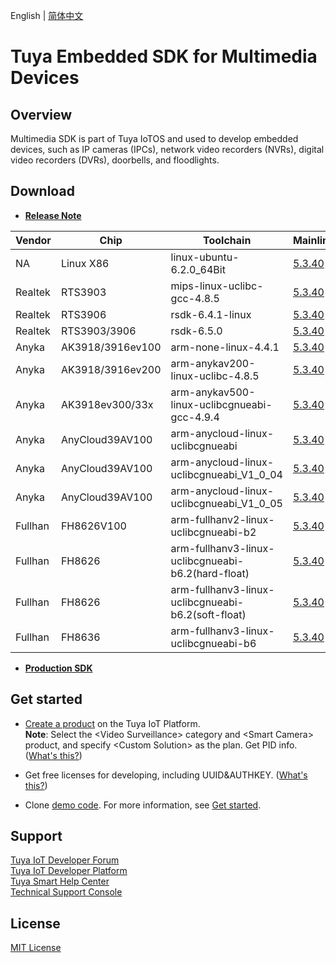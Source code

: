 English | [简体中文](./README.md)

# Tuya Embedded SDK for Multimedia Devices

## Overview
Multimedia SDK is part of Tuya IoTOS and used to develop embedded devices, such as IP cameras (IPCs), network video recorders (NVRs), digital video recorders (DVRs), doorbells, and floodlights.

## Download
* **[Release Note](./release_note_en.md)**

Vendor | Chip| Toolchain| Mainline| Longterm
---|---|---|---|---
NA | Linux X86 | linux-ubuntu-6.2.0_64Bit | [5.3.40](https://images.tuyacn.com/rms-static/fc43be60-5083-11ee-b879-5585a458b469-1694423829830.rar?tyName=5.3.40_linux-ubuntu-6.2.0_64Bit.rar) | [4.11.2](https://images.tuyacn.com/rms-static/f7a99fe0-f067-11ed-8b07-418e300fdfb3-1683856484575.tar.gz?tyName=tuya_ipc_sdk_4.11.2_linux-ubuntu-6.2.0_64Bit.tar.gz)
Realtek | RTS3903 | mips-linux-uclibc-gcc-4.8.5 | [5.3.40](https://images.tuyacn.com/rms-static/1da28780-5084-11ee-beb1-377a1535f238-1694423885816.rar?tyName=5.3.40_mips-linux-uclibc-gcc-4.8.5.rar) | [4.11.2](https://images.tuyacn.com/rms-static/f7ac10e0-f067-11ed-8585-0943ff8b8030-1683856484590.tar.gz?tyName=tuya_ipc_sdk_4.11.2_mips-linux-uclibc-gcc-4.8.5.tar.gz)
Realtek | RTS3906 | rsdk-6.4.1-linux | [5.3.40](https://images.tuyacn.com/rms-static/40adc820-5084-11ee-b879-5585a458b469-1694423944610.rar?tyName=5.3.40_rsdk-6.4.1-linux.rar) | [4.11.2](https://images.tuyacn.com/rms-static/f7b3d910-f067-11ed-8585-0943ff8b8030-1683856484641.tar.gz?tyName=tuya_ipc_sdk_4.11.2_rsdk-6.4.1-linux.tar.gz)
Realtek | RTS3903/3906 | rsdk-6.5.0 | [5.3.40](https://images.tuyacn.com/rms-static/655b4710-5084-11ee-beb1-377a1535f238-1694424006145.rar?tyName=5.3.40_rsdk-6.5.0.rar) | [4.11.2](https://images.tuyacn.com/rms-static/f7e74520-f067-11ed-8585-0943ff8b8030-1683856484978.tar.gz?tyName=tuya_ipc_sdk_4.11.2_rsdk-6.5.0.tar.gz)
Anyka | AK3918/3916ev100 | arm-none-linux-4.4.1 | [5.3.40](https://images.tuyacn.com/rms-static/893c0020-5084-11ee-b879-5585a458b469-1694424066338.rar?tyName=5.3.40_arm-none-linux-4.4.1.rar) | [4.11.2](https://images.tuyacn.com/rms-static/f7e6a8e0-f067-11ed-8b07-418e300fdfb3-1683856484974.tar.gz?tyName=tuya_ipc_sdk_4.11.2_arm-none-linux-4.4.1.tar.gz)
Anyka | AK3918/3916ev200 | arm-anykav200-linux-uclibc-4.8.5 | [5.3.40](https://images.tuyacn.com/rms-static/c2543df0-5084-11ee-b879-5585a458b469-1694424162127.rar?tyName=5.3.40_arm-anykav200-linux-uclibc-4.8.5.rar) | [4.11.2](https://images.tuyacn.com/rms-static/f7b3d911-f067-11ed-8585-0943ff8b8030-1683856484641.tar.gz?tyName=tuya_ipc_sdk_4.11.2_arm-anykav200-linux-uclibc-4.8.5.tar.gz)
Anyka | AK3918ev300/33x | arm-anykav500-linux-uclibcgnueabi-gcc-4.9.4 | [5.3.40](https://images.tuyacn.com/rms-static/e0f8c910-5084-11ee-beb1-377a1535f238-1694424213537.rar?tyName=5.3.40_arm-anykav500-linux-uclibcgnueabi-gcc-4.9.4.rar) | [4.11.2](https://images.tuyacn.com/rms-static/f7abe9d0-f067-11ed-8585-0943ff8b8030-1683856484589.tar.gz?tyName=tuya_ipc_sdk_4.11.2_arm-anykav500-linux-uclibcgnueabi-gcc-4.9.4.tar.gz)
Anyka | AnyCloud39AV100 | arm-anycloud-linux-uclibcgnueabi | [5.3.40](https://images.tuyacn.com/rms-static/cae04fa0-5083-11ee-beb1-377a1535f238-1694423746971.rar?tyName=5.3.40_arm-anycloud-linux-uclibcgnueabi.rar) | 
Anyka | AnyCloud39AV100 | arm-anycloud-linux-uclibcgnueabi_V1_0_04 | [5.3.40](https://images.tuyacn.com/rms-static/0e9ac300-5085-11ee-b879-5585a458b469-1694424290096.rar?tyName=5.3.40_arm-anycloud-linux-uclibcgnueabi_V1_0_04.rar) | 
Anyka | AnyCloud39AV100 | arm-anycloud-linux-uclibcgnueabi_V1_0_05 | [5.3.40](https://images.tuyacn.com/rms-static/2e187010-5085-11ee-beb1-377a1535f238-1694424342929.rar?tyName=5.3.40_arm-anycloud-linux-uclibcgnueabi_V1_0_05.rar) | 
Fullhan | FH8626V100 | arm-fullhanv2-linux-uclibcgnueabi-b2 | [5.3.40](https://images.tuyacn.com/rms-static/59005310-5085-11ee-b879-5585a458b469-1694424414913.rar?tyName=5.3.40_arm-fullhanv2-linux-uclibcgnueabi-b2.rar) | [4.11.2](https://images.tuyacn.com/rms-static/f7aad860-f067-11ed-8b07-418e300fdfb3-1683856484582.tar.gz?tyName=tuya_ipc_sdk_4.11.2_arm-fullhanv2-linux-uclibcgnueabi-b2.tar.gz)
Fullhan | FH8626 | arm-fullhanv3-linux-uclibcgnueabi-b6.2(hard-float) | [5.3.40](https://images.tuyacn.com/rms-static/7d602730-5085-11ee-beb1-377a1535f238-1694424475939.rar?tyName=5.3.40_arm-fullhanv3-linux-uclibcgnueabi-b6.2.rar) | [4.11.2](https://images.tuyacn.com/rms-static/f7abc2c0-f067-11ed-8b07-418e300fdfb3-1683856484588.tar.gz?tyName=tuya_ipc_sdk_4.11.2_arm-fullhanv3-linux-uclibcgnueabi-b6.2.tar.gz)
Fullhan | FH8626 | arm-fullhanv3-linux-uclibcgnueabi-b6.2(soft-float) | [5.3.40](https://images.tuyacn.com/rms-static/9dd26d70-5085-11ee-b879-5585a458b469-1694424530375.rar?tyName=5.3.40_arm-fullhanv3-linux-uclibcgnueabi-b6-2-soft.rar) | 
Fullhan | FH8636 | arm-fullhanv3-linux-uclibcgnueabi-b6 | [5.3.40](https://images.tuyacn.com/rms-static/c5fa9430-5085-11ee-beb1-377a1535f238-1694424597747.rar?tyName=5.3.40_arm-fullhanv3-linux-uclibcgnueabi-b6.rar) | [4.11.2](https://images.tuyacn.com/rms-static/f7aad860-f067-11ed-8585-0943ff8b8030-1683856484582.tar.gz?tyName=tuya_ipc_sdk_4.11.2_arm-fullhanv3-linux-uclibcgnueabi-b6.tar.gz) 

* **[Production SDK](./dowload_fac.md)**

## Get started

* [Create a product](https://developer.tuya.com/en/docs/iot/configure-in-platform/create-product/create-product?id=K914jp1ijtsfe) on the Tuya IoT Platform.<br>
**Note**: Select the \<Video Surveillance\> category and \<Smart Camera\> product, and specify \<Custom Solution\> as the plan. Get PID info. ([What's this?](https://github.com/tuya/tuya-iotos-embeded-sdk-multimedia/wiki/What-is#what-is-pid))

* Get free licenses for developing, including UUID&AUTHKEY. ([What's this?](https://github.com/tuya/tuya-iotos-embeded-sdk-multimedia/wiki/What-is#what-is-uuid--authkey))

* Clone [demo code](https://github.com/tuya/tuya-iotos-embeded-multimedia-demo). For more information, see [Get started](https://github.com/tuya/tuya-iotos-embeded-multimedia-demo#get-started).

## Support

[Tuya IoT Developer Forum](https://www.tuyaos.com/viewforum.php?f=14) <br>
[Tuya IoT Developer Platform](https://developer.tuya.com/cn/) <br>
[Tuya Smart Help Center](https://support.tuya.com/cn/help) <br>
[Technical Support Console](https://iot.tuya.com/council/) 

## License
[MIT License](./LICENSE)
